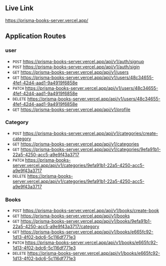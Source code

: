 ## Live Link

https://prisma-books-server.vercel.app/

## Application Routes

### user

- `POST` https://prisma-books-server.vercel.app/api/v1/auth/signup
- `POST` https://prisma-books-server.vercel.app/api/v1/auth/sigin
- `GET` https://prisma-books-server.vercel.app/api/v1/users
- `GET` https://prisma-books-server.vercel.app/api/v1/users/48c34655-4fef-42d4-aad1-9a4919f6858e
- `PATCH` https://prisma-books-server.vercel.app/api/v1/users/48c34655-4fef-42d4-aad1-9a4919f6858e
- `DELETE` https://prisma-books-server.vercel.app/api/v1/users/48c34655-4fef-42d4-aad1-9a4919f6858e
- `GET` https://prisma-books-server.vercel.app/api/v1/profile

### Category

- `POST` https://prisma-books-server.vercel.app/api/v1/categories/create-category
- `GET` https://prisma-books-server.vercel.app/api/v1/categories
- `GET` https://prisma-books-server.vercel.app/api/v1/categories/9efa91b1-22a5-4250-acc5-a9e9f43a3717
- `PATCH` https://prisma-books-server.vercel.app/api/v1/categories/9efa91b1-22a5-4250-acc5-a9e9f43a3717
- `DELETE` https://prisma-books-server.vercel.app/api/v1/categories/9efa91b1-22a5-4250-acc5-a9e9f43a3717

### Books

- `POST` https://prisma-books-server.vercel.app/api/v1/books/create-book
- `GET` https://prisma-books-server.vercel.app/api/v1/books
- `GET` https://prisma-books-server.vercel.app/api/v1/books/9efa91b1-22a5-4250-acc5-a9e9f43a3717/category
- `GET` https://prisma-books-server.vercel.app/api/v1/books/e665fc92-1d13-4f02-bdc6-5c116df771e3
- `PATCH` https://prisma-books-server.vercel.app/api/v1/books/e665fc92-1d13-4f02-bdc6-5c116df771e3
- `DELETE` https://prisma-books-server.vercel.app/api/v1/books/e665fc92-1d13-4f02-bdc6-5c116df771e3
